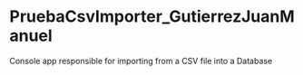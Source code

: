 # PruebaCsvImporter_GutierrezJuanManuel
Console app responsible for importing from a CSV file into a Database
